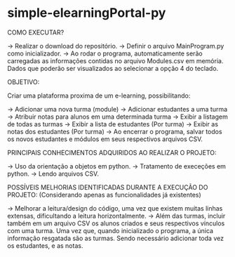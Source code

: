 # simple-elearningPortal-py

COMO EXECUTAR?

-> Realizar o download do repositório. 
-> Definir o arquivo MainProgram.py como inicializador. 
-> Ao rodar o programa, automaticamente serão carregadas as informações contidas no arquivo Modules.csv em memória. Dados que poderão ser visualizados ao selecionar a opção 4 do teclado.

OBJETIVO:

Criar uma plataforma proxima de um e-learning, possibilitando:

-> Adicionar uma nova turma (module)
-> Adicionar estudantes a uma turma
-> Atribuir notas para alunos em uma determinada turma
-> Exibir a listagem de todas as turmas
-> Exibir a lista de estudantes (Por turma)
-> Exibir as notas dos estudantes (Por turma)
-> Ao encerrar o programa, salvar todos os novos estudantes e módulos em seus respectivos arquivos CSV.

PRINCIPAIS CONHECIMENTOS ADQUIRIDOS AO REALIZAR O PROJETO:

-> Uso da orientação a objetos em python.
-> Tratamento de execeções em python.
-> Lendo arquivos CSV.

POSSÍVEIS MELHORIAS IDENTIFICADAS DURANTE A EXECUÇÃO DO PROJETO:
(Considerando apenas as funcionalidades já existentes)

-> Melhorar a leitura/design do código, uma vez que existem muitas linhas extensas, dificultando a leitura horizontalmente.
-> Além das turmas, incluir também em um arquivo CSV os alunos criados e seus respectivos vínculos com uma turma. Uma vez que, quando inicializado o programa, a única informação resgatada são as turmas. Sendo necessário adicionar toda vez os estudantes, e as notas. 
